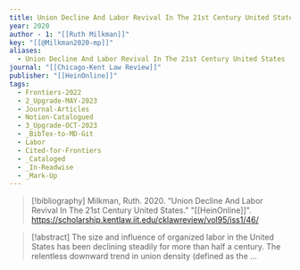 ```yaml
---
title: Union Decline And Labor Revival In The 21st Century United States
year: 2020
author - 1: "[[Ruth Milkman]]"
key: "[[@Milkman2020-mp]]"
aliases:
  - Union Decline And Labor Revival In The 21st Century United States
journal: "[[Chicago-Kent Law Review]]"
publisher: "[[HeinOnline]]"
tags:
  - Frontiers-2022
  - 2_Upgrade-MAY-2023
  - Journal-Articles
  - Notion-Catalogued
  - 3_Upgrade-OCT-2023
  - _BibTex-to-MD-Git
  - Labor
  - Cited-for-Frontiers
  - _Cataloged
  - _In-Readwise
  - _Mark-Up
---
```


> [!bibliography]
> Milkman, Ruth. 2020. “Union Decline And Labor Revival In The 21st Century United States.” "[[HeinOnline]]". https://scholarship.kentlaw.iit.edu/cklawreview/vol95/iss1/46/

> [!abstract]
> The size and influence of organized labor in the United States has been declining steadily for more than half a century. The relentless downward trend in union density (defined as the …